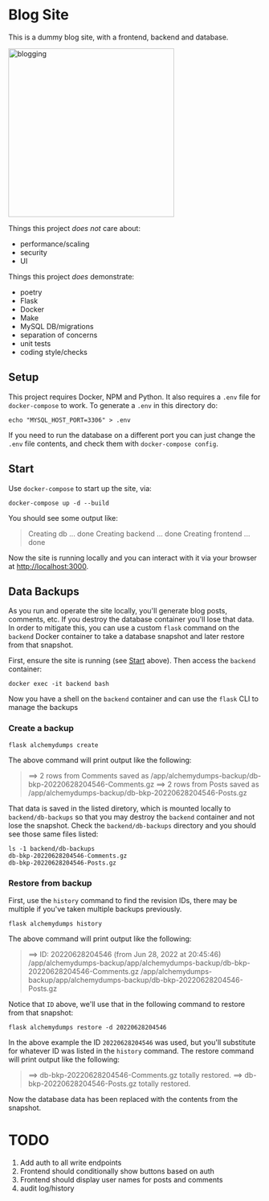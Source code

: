 # Blog Site

This is a dummy blog site, with a frontend, backend and database.

<p>
  <img width="330" height="335" src="https://imgs.xkcd.com/comics/blogging.png" alt="blogging">
</p>

Things this project _does not_ care about:
 - performance/scaling
 - security
 - UI

Things this project _does_ demonstrate:
 - poetry
 - Flask
 - Docker
 - Make
 - MySQL DB/migrations
 - separation of concerns
 - unit tests
 - coding style/checks

## Setup

This project requires Docker, NPM and Python. It also requires a `.env` file for `docker-compose` to work. To generate a `.env` in this directory do:

```shell
echo "MYSQL_HOST_PORT=3306" > .env
```

If you need to run the database on a different port you can just change the `.env` file contents, and check them with `docker-compose config`.

## Start

Use `docker-compose` to start up the site, via:

```
docker-compose up -d --build
```

You should see some output like:
> Creating db ... done
> Creating backend ... done
> Creating frontend ... done

Now the site is running locally and you can interact with it via your browser at [http://localhost:3000](localhost:3000).

## Data Backups

As you run and operate the site locally, you'll generate blog posts, comments, etc. If you destroy the database container you'll lose that data. In order to mitigate this, you can use a custom `flask` command on the `backend` Docker container to take a database snapshot and later restore from that snapshot.

First, ensure the site is running (see [Start](#start) above). Then access the `backend` container:

```
docker exec -it backend bash
```

Now you have a shell on the `backend` container and can use the `flask` CLI to manage the backups

### Create a backup

```
flask alchemydumps create
```

The above command will print output like the following:

> ==> 2 rows from Comments saved as /app/alchemydumps-backup/db-bkp-20220628204546-Comments.gz
> ==> 2 rows from Posts saved as /app/alchemydumps-backup/db-bkp-20220628204546-Posts.gz

That data is saved in the listed diretory, which is mounted locally to `backend/db-backups` so that you may destroy the `backend` container and not lose the snapshot. Check the `backend/db-backups` directory and you should see those same files listed:

```
ls -1 backend/db-backups
db-bkp-20220628204546-Comments.gz
db-bkp-20220628204546-Posts.gz
```

### Restore from backup

First, use the `history` command to find the revision IDs, there may be multiple if you've taken multiple backups previously.

```
flask alchemydumps history
```

The above command will print output like the following:

> ==> ID: 20220628204546 (from Jun 28, 2022 at 20:45:46)
>    /app/alchemydumps-backup/app/alchemydumps-backup/db-bkp-20220628204546-Comments.gz
>    /app/alchemydumps-backup/app/alchemydumps-backup/db-bkp-20220628204546-Posts.gz

Notice that `ID` above, we'll use that in the following command to restore from that snapshot:

```
flask alchemydumps restore -d 20220628204546
```

In the above example the ID `20220628204546` was used, but you'll substitute for whatever ID was listed in the `history` command. The restore command will print output like the following:

> ==> db-bkp-20220628204546-Comments.gz totally restored.
> ==> db-bkp-20220628204546-Posts.gz totally restored.

Now the database data has been replaced with the contents from the snapshot.

# TODO

1. Add auth to all write endpoints
2. Frontend should conditionally show buttons based on auth
3. Frontend should display user names for posts and comments
4. audit log/history
